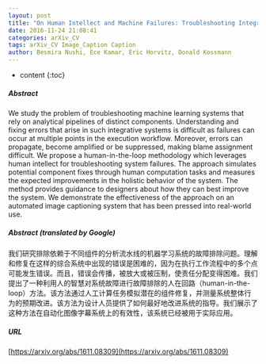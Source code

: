 ```yaml
---
layout: post
title: "On Human Intellect and Machine Failures: Troubleshooting Integrative Machine Learning Systems"
date: 2016-11-24 21:08:41
categories: arXiv_CV
tags: arXiv_CV Image_Caption Caption
author: Besmira Nushi, Ece Kamar, Eric Horvitz, Donald Kossmann
---
```


* content
{:toc}

##### Abstract
We study the problem of troubleshooting machine learning systems that rely on analytical pipelines of distinct components. Understanding and fixing errors that arise in such integrative systems is difficult as failures can occur at multiple points in the execution workflow. Moreover, errors can propagate, become amplified or be suppressed, making blame assignment difficult. We propose a human-in-the-loop methodology which leverages human intellect for troubleshooting system failures. The approach simulates potential component fixes through human computation tasks and measures the expected improvements in the holistic behavior of the system. The method provides guidance to designers about how they can best improve the system. We demonstrate the effectiveness of the approach on an automated image captioning system that has been pressed into real-world use.

##### Abstract (translated by Google)
我们研究排除依赖于不同组件的分析流水线的机器学习系统的故障排除问题。理解和修复在这样的综合系统中出现的错误是困难的，因为在执行工作流程中的多个点可能发生错误。而且，错误会传播，被放大或被压制，使责任分配变得困难。我们提出了一种利用人的智慧对系统故障进行故障排除的人在回路（human-in-the-loop）方法。该方法通过人工计算任务模拟潜在的组件修复，并测量系统整体行为的预期改进。该方法为设计人员提供了如何最好地改进系统的指导。我们展示了这种方法在自动化图像字幕系统上的有效性，该系统已经被用于实际应用。

##### URL
[https://arxiv.org/abs/1611.08309](https://arxiv.org/abs/1611.08309)

